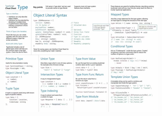 ![142f9e52f180c8783bbf0a96d27462e.jpg](../assets/1642729472390-f87d360e-258f-4fc6-b6d8-ef9d1c5dc170.jpeg)
